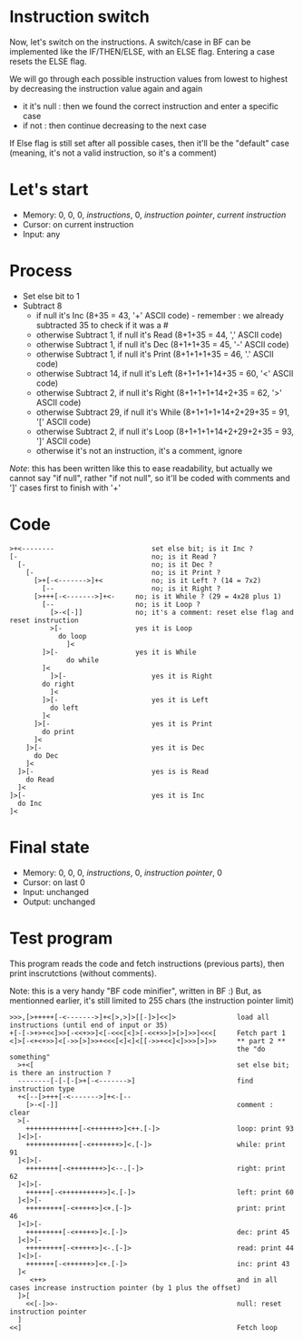 # Instruction switch

Now, let's switch on the instructions. A switch/case in BF can be implemented like the IF/THEN/ELSE, with an ELSE flag. Entering a case resets the ELSE flag.

We will go through each possible instruction values from lowest to highest by decreasing the instruction value again and again
* it it's null : then we found the correct instruction and enter a specific case
* if not : then continue decreasing to the next case

If Else flag is still set after all possible cases, then it'll be the "default" case (meaning, it's not a valid instruction, so it's a comment)

# Let's start

* Memory: 0, 0, 0, _instructions_, 0, _instruction pointer_, _current instruction_
* Cursor: on current instruction
* Input: any

# Process

* Set else bit to 1
* Subtract 8
  * if null it's Inc (8+35 = 43, '+' ASCII code) - remember : we already subtracted 35 to check if it was a #
  * otherwise Subtract 1, if null it's Read (8+1+35 = 44, ',' ASCII code)
  * otherwise Subtract 1, if null it's Dec (8+1+1+35 = 45, '-' ASCII code)
  * otherwise Subtract 1, if null it's Print (8+1+1+1+35 = 46, '.' ASCII code)
  * otherwise Subtract 14, if null it's Left (8+1+1+1+14+35 = 60, '<' ASCII code)
  * otherwise Subtract 2, if null it's Right (8+1+1+1+14+2+35 = 62, '>' ASCII code)
  * otherwise Subtract 29, if null it's While (8+1+1+1+14+2+29+35 = 91, '[' ASCII code)
  * otherwise Subtract 2, if null it's Loop (8+1+1+1+14+2+29+2+35 = 93, ']' ASCII code)
  * otherwise it's not an instruction, it's a comment, ignore

_Note_: this has been written like this to ease readability, but actually we cannot say "if null", rather "if not null", so it'll be coded with comments and ']' cases first to finish with '+'

# Code
```
>+<--------                        set else bit; is it Inc ?
[-                                 no; is it Read ?
  [-                               no; is it Dec ?
    [-                             no; is it Print ?
      [>+[-<------->]+<            no; is it Left ? (14 = 7x2)
        [--                        no; is it Right ?
	  [>+++[-<------->]+<-     no; is it While ? (29 = 4x28 plus 1)
	    [--                    no; is it Loop ?
	      [>-<[-]]             no; it's a comment: reset else flag and reset instruction
	      >[-                  yes it is Loop
	        do loop
              ]<
	    ]>[-                   yes it is While
              do while
	    ]<
          ]>[-                     yes it is Right
	    do right
          ]<
        ]>[-                       yes it is Left
          do left
        ]<
      ]>[-                         yes it is Print
        do print
      ]<
    ]>[-                           yes it is Dec
      do Dec
    ]<
  ]>[-                             yes is is Read
    do Read
  ]<
]>[-                               yes it is Inc
  do Inc
]<
```

# Final state

* Memory: 0, 0, 0, _instructions_, 0, _instruction pointer_, 0 
* Cursor: on last 0
* Input: unchanged
* Output: unchanged

# Test program

This program reads the code and fetch instructions (previous parts), then print inscrutctions (without comments).

Note: this is a very handy "BF code minifier", written in BF :) But, as mentionned earlier, it's still limited to 255 chars (the instruction pointer limit)

```
>>>,[>+++++[-<------->]+<[>,>]>[[-]>]<<]>               load all instructions (until end of input or 35)
+[-[->+>+<<]>>[-<<+>>]<[-<<<[<]>[-<<+>>]>[>]>>]<<<[     Fetch part 1
<]>[-<+<+>>]<[->>[>]>>+<<<[<]<]<[[->>+<<]<]>>>[>]>>     ** part 2 **
                                                        the "do something"
  >+<[                                                  set else bit; is there an instruction ?
  --------[-[-[-[>+[-<------->]                         find instruction type
  +<[--[>+++[-<------->]+<-[--
    [>-<[-]]                                            comment : clear 
  >[-
    +++++++++++++[-<+++++++>]<++.[-]>                   loop: print 93
  ]<]>[-
    +++++++++++++[-<+++++++>]<.[-]>                     while: print 91
  ]<]>[-
    ++++++++[-<++++++++>]<--.[-]>                       right: print 62
  ]<]>[-
    ++++++[-<++++++++++>]<.[-]>                         left: print 60
  ]<]>[-
    +++++++++[-<+++++>]<+.[-]>                          print: print 46 
  ]<]>[-
    +++++++++[-<+++++>]<.[-]>                           dec: print 45
  ]<]>[-
    +++++++++[-<+++++>]<-.[-]>                          read: print 44
  ]<]>[-
    +++++++[-<++++++>]<+.[-]>                           inc: print 43
  ]<
     <++>                                               and in all cases increase instruction pointer (by 1 plus the offset)
  ]>[
    <<[-]>>-                                            null: reset instruction pointer
  ]
<<]                                                     Fetch loop
```

